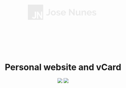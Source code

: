 <p align="center">
<a href="https://josenunes.xyz">
<svg xmlns="http://www.w3.org/2000/svg" viewBox="0 0 230 50" width="230px" height="250px">
    <path fill="#eaeaea" d="M0,0V50H50V0ZM27.22,39.48a6.86,6.86,0,0,1-1.3,4.18A5.89,5.89,0,0,1,22,46a8.91,8.91,0,0,1-5.64-.7,7.12,7.12,0,0,1-3.1-3.16c-.09-.17-.17-.32.06-.45,1.2-.71,2.38-1.43,3.57-2.15H17c.25.39.5.79.77,1.17a2.75,2.75,0,0,0,3,1.14A1.93,1.93,0,0,0,22.39,40a7.65,7.65,0,0,0,.09-1.16q0-7.66,0-15.33V23a2.94,2.94,0,0,1,.37,0c1.33,0,2.67,0,4,0,.27,0,.4.05.4.36C27.25,28.67,27.26,34.08,27.22,39.48Zm19.67,6.59c-.11,0-.25,0-.38,0-.91,0-1.83,0-2.75,0a.66.66,0,0,1-.66-.36q-4.5-7-9-14l-.31-.47v14.8H29.69V23c1.15,0,2.27,0,3.39,0,.13,0,.29.19.38.33q3.12,4.8,6.22,9.61c1,1.57,2,3.14,3.13,4.7V23h4.08Z"/>
    <path fill="#eaeaea" d="M60.84,31.14a5.94,5.94,0,0,0,1.41.65,6.65,6.65,0,0,0,2.28.36,4,4,0,0,0,2-.43,2.78,2.78,0,0,0,1.14-1.33,7.4,7.4,0,0,0,.51-2.24c.08-.89.12-1.93.12-3.13V14.19h4.14V25a35,35,0,0,1-.26,4.42,9,9,0,0,1-1.08,3.41A5.48,5.48,0,0,1,68.73,35a9.34,9.34,0,0,1-4.2.78,7.88,7.88,0,0,1-4.62-1.32Z"/>
    <path fill="#eaeaea" d="M83.28,35.78a8.63,8.63,0,0,1-3.45-.66,7.62,7.62,0,0,1-2.6-1.78,7.79,7.79,0,0,1-1.63-2.6A8.43,8.43,0,0,1,75,27.65a8.63,8.63,0,0,1,.57-3.12,7.71,7.71,0,0,1,4.23-4.38,8.8,8.8,0,0,1,3.45-.66,8.67,8.67,0,0,1,3.43.66,7.81,7.81,0,0,1,4.22,4.38,8.63,8.63,0,0,1,.57,3.12,8.43,8.43,0,0,1-.57,3.09,7.92,7.92,0,0,1-1.62,2.6,7.44,7.44,0,0,1-2.58,1.78A8.63,8.63,0,0,1,83.28,35.78Zm-4.11-8.13a5.51,5.51,0,0,0,.31,1.91A4.63,4.63,0,0,0,80.35,31a3.87,3.87,0,0,0,5.85,0,4.52,4.52,0,0,0,.87-1.5,5.83,5.83,0,0,0,0-3.81,4.62,4.62,0,0,0-.87-1.5,3.86,3.86,0,0,0-2.92-1.32,3.69,3.69,0,0,0-1.62.36,4.27,4.27,0,0,0-1.31,1,4.62,4.62,0,0,0-.87,1.5A5.49,5.49,0,0,0,79.17,27.65Z"/>
    <path fill="#eaeaea" d="M100.14,35.78a12.16,12.16,0,0,1-3.87-.63A9.28,9.28,0,0,1,93,33.35l1.5-2.52a12.52,12.52,0,0,0,2.8,1.55,7.54,7.54,0,0,0,2.72.52,3.43,3.43,0,0,0,1.89-.45,1.44,1.44,0,0,0,.69-1.29,1.27,1.27,0,0,0-.81-1.22A18.45,18.45,0,0,0,99.18,29c-1-.27-1.89-.55-2.61-.8a6.7,6.7,0,0,1-1.74-.89,2.94,2.94,0,0,1-1-1.14,3.66,3.66,0,0,1-.3-1.55A4.92,4.92,0,0,1,94,22.49a4.7,4.7,0,0,1,1.31-1.63,6,6,0,0,1,2-1,8,8,0,0,1,2.45-.35,10.48,10.48,0,0,1,3.31.51,7.92,7.92,0,0,1,2.84,1.64l-1.62,2.44A9.5,9.5,0,0,0,102,22.73a6.33,6.33,0,0,0-2.23-.42,3.23,3.23,0,0,0-1.71.42,1.48,1.48,0,0,0-.69,1.35,1.28,1.28,0,0,0,.16.69,1.47,1.47,0,0,0,.53.48,4.45,4.45,0,0,0,.94.41,15.1,15.1,0,0,0,1.46.4c1.08.29,2,.57,2.77.84a7.91,7.91,0,0,1,1.89,1,3.51,3.51,0,0,1,1.08,1.25,3.85,3.85,0,0,1,.35,1.7,4.37,4.37,0,0,1-1.71,3.64A7.37,7.37,0,0,1,100.14,35.78Z"/>
    <path fill="#eaeaea" d="M116.4,35.78a8.69,8.69,0,0,1-3.42-.64,7.77,7.77,0,0,1-2.62-1.75,8,8,0,0,1-1.66-2.58,8.36,8.36,0,0,1-.59-3.09,8.79,8.79,0,0,1,.58-3.17,7.55,7.55,0,0,1,1.64-2.61A8.17,8.17,0,0,1,113,20.15a8.94,8.94,0,0,1,3.47-.66,8.7,8.7,0,0,1,3.43.66,8.08,8.08,0,0,1,2.58,1.78,7.39,7.39,0,0,1,1.62,2.57,8.63,8.63,0,0,1,.55,3.06c0,.26,0,.51,0,.75a2.81,2.81,0,0,1-.08.6H112.37a4.88,4.88,0,0,0,.45,1.65,4,4,0,0,0,.94,1.23,3.59,3.59,0,0,0,1.28.78,4.25,4.25,0,0,0,1.5.28,4.66,4.66,0,0,0,2.27-.59,3.18,3.18,0,0,0,1.46-1.54l3.45,1a7.14,7.14,0,0,1-2.78,3A8.61,8.61,0,0,1,116.4,35.78Zm4.08-9.47a4.24,4.24,0,0,0-1.31-2.84,4.18,4.18,0,0,0-4.32-.78,4.28,4.28,0,0,0-1.25.79,4,4,0,0,0-.88,1.24,4.29,4.29,0,0,0-.41,1.59Z"/>
    <path fill="#eaeaea" d="M138.81,21.83V35.48h-4.15V14.19h3.21l11.11,14V14.22h4.13V35.48h-3.36Z"/>
    <path fill="#eaeaea" d="M162,35.78a4.46,4.46,0,0,1-3.69-1.55A7.24,7.24,0,0,1,157,29.6V19.77h4v9q0,3.63,2.61,3.63a4.14,4.14,0,0,0,2.27-.7,5,5,0,0,0,1.78-2.14V19.77h4V30.86a1.46,1.46,0,0,0,.23.91,1,1,0,0,0,.73.29v3.42c-.4.08-.73.13-1,.16l-.74,0a2.88,2.88,0,0,1-1.75-.49,2,2,0,0,1-.8-1.36l-.09-1.27a6.72,6.72,0,0,1-2.7,2.44A8.12,8.12,0,0,1,162,35.78Z"/>
    <path fill="#eaeaea" d="M190.31,35.48h-4V26.66a4.59,4.59,0,0,0-.66-2.76A2.17,2.17,0,0,0,183.8,23a3.44,3.44,0,0,0-1.23.24,4.82,4.82,0,0,0-1.18.68,5.8,5.8,0,0,0-1,1,4.14,4.14,0,0,0-.66,1.33v9.17h-4V19.77h3.63v2.91a6,6,0,0,1,2.52-2.35,8.08,8.08,0,0,1,3.72-.84A4.84,4.84,0,0,1,188,20a4,4,0,0,1,1.44,1.41,6,6,0,0,1,.71,2,12.81,12.81,0,0,1,.19,2.25Z"/>
    <path fill="#eaeaea" d="M201.11,35.78a8.72,8.72,0,0,1-3.42-.64,7.66,7.66,0,0,1-4.27-4.33,8.36,8.36,0,0,1-.59-3.09,8.78,8.78,0,0,1,.57-3.17,7.72,7.72,0,0,1,1.65-2.61,8.06,8.06,0,0,1,2.63-1.79,8.89,8.89,0,0,1,3.46-.66,8.72,8.72,0,0,1,3.44.66,8.08,8.08,0,0,1,2.58,1.78,7.39,7.39,0,0,1,1.62,2.57,8.63,8.63,0,0,1,.55,3.06c0,.26,0,.51,0,.75a2.81,2.81,0,0,1-.08.6H197.09a4.66,4.66,0,0,0,.45,1.65,4.08,4.08,0,0,0,.93,1.23,3.72,3.72,0,0,0,1.29.78,4.25,4.25,0,0,0,1.5.28,4.66,4.66,0,0,0,2.27-.59A3.12,3.12,0,0,0,205,30.72l3.45,1a7,7,0,0,1-2.77,3A8.62,8.62,0,0,1,201.11,35.78Zm4.08-9.47a4.19,4.19,0,0,0-1.3-2.84,4.18,4.18,0,0,0-4.32-.78,4.15,4.15,0,0,0-1.25.79,4,4,0,0,0-.88,1.24,4.29,4.29,0,0,0-.41,1.59Z"/>
    <path fill="#eaeaea" d="M217.73,35.78a12.16,12.16,0,0,1-3.87-.63,9.28,9.28,0,0,1-3.24-1.8l1.5-2.52a12.57,12.57,0,0,0,2.81,1.55,7.49,7.49,0,0,0,2.71.52,3.43,3.43,0,0,0,1.89-.45,1.44,1.44,0,0,0,.69-1.29,1.27,1.27,0,0,0-.81-1.22,18.45,18.45,0,0,0-2.64-.91c-1-.27-1.89-.55-2.61-.8a6.7,6.7,0,0,1-1.74-.89,3,3,0,0,1-1-1.14,3.66,3.66,0,0,1-.3-1.55,4.92,4.92,0,0,1,.47-2.16,4.67,4.67,0,0,1,1.3-1.63,6.08,6.08,0,0,1,2-1,8,8,0,0,1,2.44-.35,10.54,10.54,0,0,1,3.32.51,7.88,7.88,0,0,1,2.83,1.64l-1.62,2.44a9.45,9.45,0,0,0-2.32-1.33,6.38,6.38,0,0,0-2.24-.42,3.23,3.23,0,0,0-1.71.42,1.48,1.48,0,0,0-.69,1.35,1.28,1.28,0,0,0,.17.69,1.43,1.43,0,0,0,.52.48,4.56,4.56,0,0,0,1,.41,14.81,14.81,0,0,0,1.45.4c1.08.29,2,.57,2.78.84a7.91,7.91,0,0,1,1.89,1,3.51,3.51,0,0,1,1.08,1.25,3.85,3.85,0,0,1,.34,1.7,4.37,4.37,0,0,1-1.71,3.64A7.37,7.37,0,0,1,217.73,35.78Z"/>
</svg>
</a>
<p>
<h1 align="center">Personal website and vCard</h1>
<div align="center">
<a href="https://github.com/prettier/prettier"><img src="https://img.shields.io/badge/code_style-prettier-ff69b4.svg?style=flat-square"></img></a>
<a href="https://github.com/styled-components/styled-components"><img src="https://img.shields.io/badge/style-%F0%9F%92%85%20styled--components-orange.svg?colorB=daa357&colorA=db748e"></img></a>
</div>
